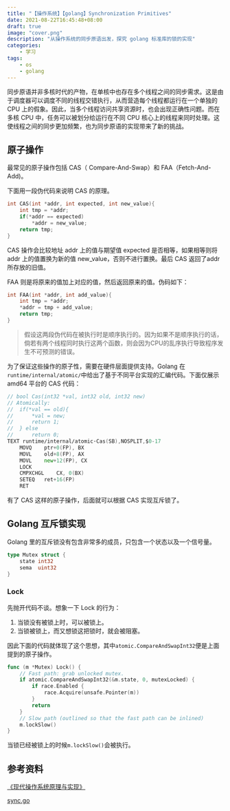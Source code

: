```yaml
---
title: "【操作系统】【golang】Synchronization Primitives"
date: 2021-08-22T16:45:48+08:00
draft: true
image: "cover.png"
description: "从操作系统的同步原语出发，探究 golang 标准库的锁的实现"
categories:
    - 学习
tags: 
    - os
    - golang
---
```


同步原语并非多核时代的产物，在单核中也存在多个线程之间的同步需求。这是由于调度器可以调度不同的线程交错执行，从而营造每个线程都运行在一个单独的 CPU 上的假象。因此，当多个线程访问共享资源时，也会出现正确性问题。而在多核 CPU 中，任务可以被划分给运行在不同 CPU 核心上的线程来同时处理。这使线程之间的同步更加频繁，也为同步原语的实现带来了新的挑战。

## 原子操作

最常见的原子操作包括 CAS（ Compare-And-Swap）和 FAA（Fetch-And-Add)。

下面用一段伪代码来说明 CAS 的原理。

```c
int CAS(int *addr, int expected, int new_value){
    int tmp = *addr;
    if(*addr == expected)
        *addr = new_value;
    return tmp;
}
```

CAS 操作会比较地址 addr 上的值与期望值 expected 是否相等，如果相等则将 addr 上的值置换为新的值 new_value，否则不进行置换。最后 CAS 返回了addr 所存放的旧值。

FAA 则是将原来的值加上对应的值，然后返回原来的值。伪码如下：

```c
int FAA(int *addr, int add_value){
    int tmp = *addr;
    *addr = tmp + add_value;
    return tmp;
}
```

> 假设这两段伪代码在被执行时是顺序执行的。因为如果不是顺序执行的话，倘若有两个线程同时执行这两个函数，则会因为CPU的乱序执行导致程序发生不可预测的错误。

为了保证这些操作的原子性，需要在硬件层面提供支持。Golang 在 `runtime/internal/atomic/`中给出了基于不同平台实现的汇编代码。下面仅展示 amd64 平台的 CAS 代码：

```go
// bool Cas(int32 *val, int32 old, int32 new)
// Atomically:
//	if(*val == old){
//		*val = new;
//		return 1;
//	} else
//		return 0;
TEXT runtime∕internal∕atomic·Cas(SB),NOSPLIT,$0-17
	MOVQ	ptr+0(FP), BX
	MOVL	old+8(FP), AX
	MOVL	new+12(FP), CX
	LOCK
	CMPXCHGL	CX, 0(BX)
	SETEQ	ret+16(FP)
	RET
```

有了 CAS 这样的原子操作，后面就可以根据 CAS 实现互斥锁了。

## Golang 互斥锁实现

Golang 里的互斥锁没有包含非常多的成员，只包含一个状态以及一个信号量。

```go
type Mutex struct {
	state int32
	sema  uint32
}
```

### Lock

先抛开代码不谈。想象一下 Lock 的行为：

1. 当锁没有被锁上时，可以被锁上。
2. 当锁被锁上，而又想锁这把锁时，就会被阻塞。

因此下面的代码就体现了这个思想，其中`atomic.CompareAndSwapInt32`便是上面提到的原子操作。

```go
func (m *Mutex) Lock() {
	// Fast path: grab unlocked mutex.
	if atomic.CompareAndSwapInt32(&m.state, 0, mutexLocked) {
		if race.Enabled {
			race.Acquire(unsafe.Pointer(m))
		}
		return
	}
	// Slow path (outlined so that the fast path can be inlined)
	m.lockSlow()
}
```

当锁已经被锁上的时候`m.lockSlow()`会被执行。

## 参考资料

[《现代操作系统原理与实现》](https://book.douban.com/subject/35208251/)

[sync.go](sync.go)
   